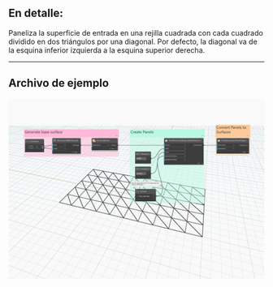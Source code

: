 ## En detalle:
Paneliza la superficie de entrada en una rejilla cuadrada con cada cuadrado dividido en dos triángulos por una diagonal. Por defecto, la diagonal va de la esquina inferior izquierda a la esquina superior derecha.
___
## Archivo de ejemplo

![ByDiagonallySplitSquares](./Autodesk.DesignScript.Geometry.PanelSurface.ByDiagonallySplitSquares_img.jpg)
